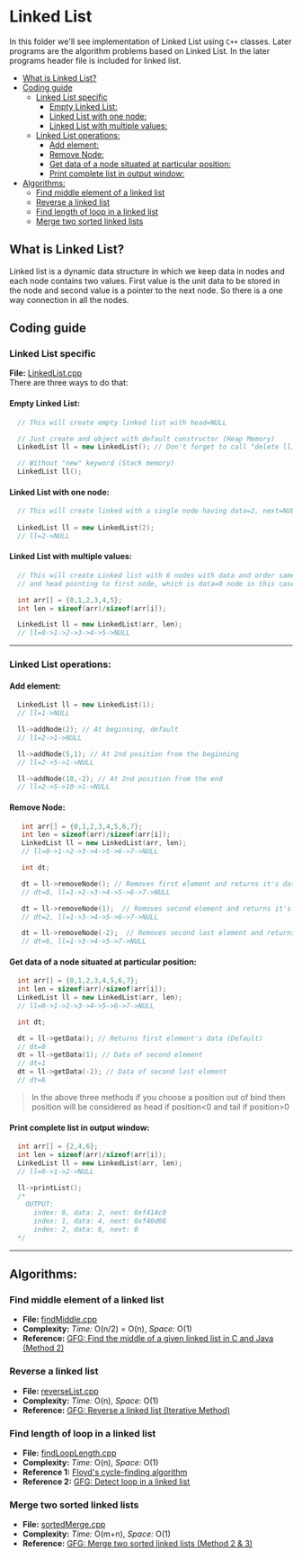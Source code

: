 # Linked List
In this folder we'll see implementation of Linked List using `C++` classes. Later programs are the algorithm problems based on Linked List. In the later programs header file is included for linked list.

<!-- MarkdownTOC autolink="true" -->

- [What is Linked List?](#what-is-linked-list)
- [Coding guide](#coding-guide)
	- [Linked List specific](#linked-list-specific)
		- [Empty Linked List:](#empty-linked-list)
		- [Linked List with one node:](#linked-list-with-one-node)
		- [Linked List with multiple values:](#linked-list-with-multiple-values)
	- [Linked List operations:](#linked-list-operations)
		- [Add element:](#add-element)
		- [Remove Node:](#remove-node)
		- [Get data of a node situated at particular position:](#get-data-of-a-node-situated-at-particular-position)
		- [Print complete list in output window:](#print-complete-list-in-output-window)
- [Algorithms:](#algorithms)
	- [Find middle element of a linked list](#find-middle-element-of-a-linked-list)
	- [Reverse a linked list](#reverse-a-linked-list)
	- [Find length of loop in a linked list](#find-length-of-loop-in-a-linked-list)
	- [Merge two sorted linked lists](#merge-two-sorted-linked-lists)

<!-- /MarkdownTOC -->


## What is Linked List?
Linked list is a dynamic data structure in which we keep data in nodes and each node contains two values. First value is the unit data to be stored in the node and second value is a pointer to the next node. So there is a one way connection in all the nodes.

## Coding guide

### Linked List specific
**File:** [LinkedList.cpp](LinkedList.cpp)  
There are three ways to do that:

#### Empty Linked List:

```cpp
  // This will create empty linked list with head=NULL

  // Just create and object with default constructor (Heap Memory)
  LinkedList ll = new LinkedList(); // Don't forget to call "delete ll;" at the end

  // Without "new" keyword (Stack memory)
  LinkedList ll();
```

#### Linked List with one node:

```cpp
  // This will create linked with a single node having data=2, next=NULL and head pointing this node
  
  LinkedList ll = new LinkedList(2);
  // ll=2->NULL
 ```

#### Linked List with multiple values:

```cpp
  // This will create Linked list with 6 nodes with data and order same as the array provided
  // and head pointing to first node, which is data=0 node in this case

  int arr[] = {0,1,2,3,4,5};
  int len = sizeof(arr)/sizeof(arr[i]);

  LinkedList ll = new LinkedList(arr, len);
  // ll=0->1->2->3->4->5->NULL
 ```

---

### Linked List operations:
#### Add element:

```cpp
  LinkedList ll = new LinkedList(1);
  // ll=1->NULL

  ll->addNode(2); // At beginning, default
  // ll=2->1->NULL

  ll->addNode(5,1); // At 2nd position from the beginning
  // ll=2->5->1->NULL

  ll->addNode(10,-2); // At 2nd position from the end
  // ll=2->5->10->1->NULL
```

#### Remove Node:

```cpp
   int arr[] = {0,1,2,3,4,5,6,7};
   int len = sizeof(arr)/sizeof(arr[i]);
   LinkedList ll = new LinkedList(arr, len);
   // ll=0->1->2->3->4->5->6->7->NULL

   int dt;

   dt = ll->removeNode(); // Removes first element and returns it's data (Default)
   // dt=0, ll=1->2->3->4->5->6->7->NULL

   dt = ll->removeNode(1);  // Removes second element and returns it's data
   // dt=2, ll=1->3->4->5->6->7->NULL

   dt = ll->removeNode(-2);  // Removes second last element and returns it's data
   // dt=6, ll=1->3->4->5->7->NULL
```

#### Get data of a node situated at particular position:

```cpp
  int arr[] = {0,1,2,3,4,5,6,7};
  int len = sizeof(arr)/sizeof(arr[i]);
  LinkedList ll = new LinkedList(arr, len);
  // ll=0->1->2->3->4->5->6->7->NULL

  int dt;

  dt = ll->getData(); // Returns first element's data (Default)
  // dt=0
  dt = ll->getData(1); // Data of second element
  // dt=1
  dt = ll->getData(-2); // Data of second last element
  // dt=6
```

> In the above three methods if you choose a position out of bind then position will be considered as head if position<0 and tail if position>0

#### Print complete list in output window:

```cpp
  int arr[] = {2,4,6};
  int len = sizeof(arr)/sizeof(arr[i]);
  LinkedList ll = new LinkedList(arr, len);
  // ll=0->1->2->NULL

  ll->printList();
  /*
    OUTPUT:
	  index: 0, data: 2, next: 0xf414c0
	  index: 1, data: 4, next: 0xf40d08
	  index: 2, data: 6, next: 0
  */
```

---

## Algorithms:

### Find middle element of a linked list
* **File:** [findMiddle.cpp](findMiddle.cpp)
* **Complexity:** *Time:* O(n/2) = O(n), *Space:* O(1)
* **Reference:** [GFG: Find the middle of a given linked list in C and Java (Method 2)](https://www.geeksforgeeks.org/write-a-c-function-to-print-the-middle-of-the-linked-list/) 

### Reverse a linked list
* **File:** [reverseList.cpp](reverseList.cpp)
* **Complexity:** *Time:* O(n), *Space:* O(1)
* **Reference:** [GFG: Reverse a linked list (Iterative Method)](https://www.geeksforgeeks.org/reverse-a-linked-list/) 

### Find length of loop in a linked list
* **File:** [findLoopLength.cpp](findLoopLength.cpp)
* **Complexity:** *Time:* O(n), *Space:* O(1)
* **Reference 1:** [Floyd's cycle-finding algorithm](https://en.wikipedia.org/wiki/Cycle_detection#Floyd's_Tortoise_and_Hare) 
* **Reference 2:** [GFG: Detect loop in a linked list](https://www.geeksforgeeks.org/detect-loop-in-a-linked-list/)

### Merge two sorted linked lists
* **File:** [sortedMerge.cpp](sortedMerge.cpp)
* **Complexity:** *Time:* O(m+n), *Space:* O(1)
* **Reference:** [GFG: Merge two sorted linked lists (Method 2 & 3)](https://www.geeksforgeeks.org/merge-two-sorted-linked-lists/) 
